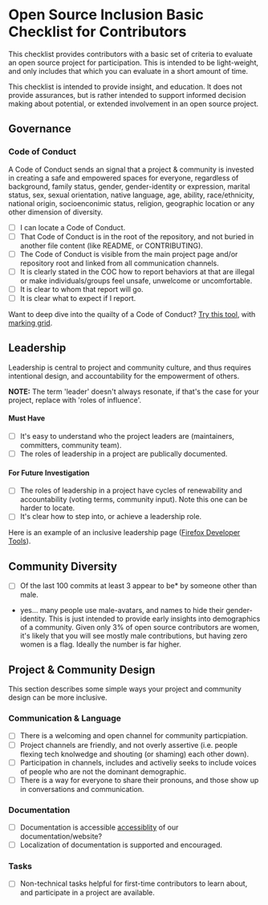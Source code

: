 # Open Source Inclusion Basic Checklist for Contributors


This checklist provides contributors with a basic set of criteria to evaluate an open source project for participation. This is intended to be light-weight, and only includes that which you can evaluate in a short amount of time.

This checklist is intended to provide insight, and education.  It does not provide assurances, but is rather intended to support informed decision making about potential, or extended involvement in an open source project.

## Governance

### Code of Conduct
A Code of Conduct sends an  signal that a project & community is invested in creating a safe and empowered spaces for everyone, regardless of background, family status, gender, gender-identity or expression, marital status, sex, sexual orientation, native language, age, ability, race/ethnicity, national origin, socioenconimic status, religion, geographic location or any other dimension of diversity.

- [ ] I can locate a Code of Conduct.
- [ ] That Code of Conduct is in the root of the repository, and not buried in another file content (like README, or CONTRIBUTING).
- [ ] The Code of Conduct is visible from the main project page and/or repository root and linked from all communication channels.
- [ ] It is clearly stated in the COC how to report behaviors at that are illegal or make individuals/groups feel unsafe, unwelcome or uncomfortable.
- [ ] It is clear to whom that report will go.
- [ ] It is clear what to expect if I report.

Want to deep dive into the quailty of a Code of Conduct?  [Try this tool](https://mozilla.github.io/diversity-coc-review.io/modules/assessment/ownership-location/), with [marking grid](https://mozilla.github.io/diversity-coc-review.io/modules/assessment/marking/).

## Leadership

Leadership is central to project and community culture, and thus requires intentional design, and accountability for the empowerment of others. 

**NOTE:** The term 'leader' doesn't always resonate, if that's the case for your project, replace with 'roles of influence'.

#### Must Have

- [ ] It's easy to understand  who the project leaders are (maintainers, committers, community team).
- [ ] The roles of leadership in a project are publically documented.

#### For Future Investigation

- [ ] The roles of leadership in a project have cycles of renewability and accountability (voting terms, community input). Note this one can be harder to locate.
- [ ] It's clear how to step into, or achieve a leadership role.  

Here is an example of an inclusive leadership page ([Firefox Developer Tools](https://github.com/firefox-devtools/debugger.html/blob/master/docs/community-team.md)).

## Community Diversity
- [ ] Of the last 100 commits at least 3 appear to be* by someone other than male.

* yes... many people use male-avatars, and names to hide their gender-identity.  This is just intended to provide early insights into demographics of a community.  Given only 3% of open source contributors are women, it's likely that you will see mostly male contributions, but having zero women is a flag.  Ideally the number is far higher.

## Project & Community Design
This section describes some simple ways your project and community design can be more inclusive.  

### Communication & Language
- [ ] There is a welcoming and open channel for community particpiation.
- [ ] Project channels are friendly, and not overly assertive (i.e. people flexing tech knolwedge and shouting (or shaming) each other down).
- [ ] Participation in channels, includes and activeliy seeks to include voices of people who are not the dominant demographic.
- [ ] There is a way for everyone to share their pronouns, and those show up in conversations and communication.

### Documentation
- [ ] Documentation is accessible [accessiblity](https://www.comprend.com/blog/2017/test-your-websites-accessibility/) of our documentation/website?  
- [ ] Localization of documentation is supported and encouraged.

### Tasks
- [ ] Non-technical tasks helpful for first-time contributors to learn about, and participate in a project are available.


